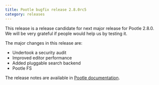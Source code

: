 ```yaml
---
title: Pootle bugfix release 2.8.0rc5
category: releases
---
```


This release is a release candidate for next major release for Pootle 2.8.0. We will be very grateful if people would help us by testing it.

The major changes in this release are:

- Undertook a security audit
- Improved editor performance
- Added pluggable search backend
- Pootle FS

The release notes are available in [Pootle documentation](http://docs.translatehouse.org/projects/pootle/en/latest/releases/2.8.0.html).
